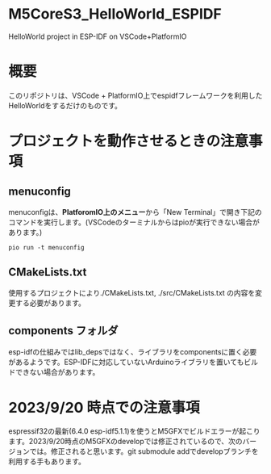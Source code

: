 # M5CoreS3_HelloWorld_ESPIDF
HelloWorld project in ESP-IDF on VSCode+PlatformIO

# 概要
このリポジトリは、VSCode + PlatformIO上でespidfフレームワークを利用したHelloWorldをするだけのものです。

# プロジェクトを動作させるときの注意事項

## menuconfig

menuconfigは、**PlatforomIO上のメニュー**から「New Terminal」で開き下記のコマンドを実行します。(VSCodeのターミナルからはpioが実行できない場合があります。)

```pio run -t menuconfig```

## CMakeLists.txt

使用するプロジェクトにより./CMakeLists.txt, ./src/CMakeLists.txt の内容を変更する必要があります。

## components フォルダ

esp-idfの仕組みではlib_depsではなく、ライブラリをcomponentsに置く必要があるようです。ESP-IDFに対応していないArduinoライブラリを置いてもビルドできない場合があります。



# 2023/9/20 時点での注意事項

espressif32の最新(6.4.0 esp-idf5.1.1)を使うとM5GFXでビルドエラーが起こります。2023/9/20時点のM5GFXのdevelopでは修正されているので、次のバージョンでは。修正されると思います。git submodule addでdevelopブランチを利用する手もあります。


